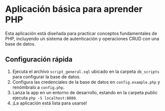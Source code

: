 # Aplicación básica para aprender PHP

Esta aplicación está diseñada para practicar conceptos fundamentales de PHP, incluyendo un sistema de autenticación y operaciones CRUD con una base de datos.

## Configuración rápida
1. Ejecuta el archivo `script_general.sql` ubicado en la carpeta `db_scripts` para configurar la base de datos.
2. Configura las credenciales de la base de datos en `config.example.php` y renómbralo a `config.php`.
3. Lanza la app en un entorno de desarrollo, estando en la carpeta public ejecuta `php -S localhost:8080`.
3. ¡La aplicación está lista para usarse!